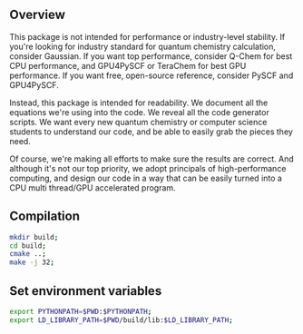 
Overview
--------
This package is not intended for performance or industry-level stability. If you're looking for industry standard for quantum chemistry calculation, consider Gaussian. If you want top performance, consider Q-Chem for best CPU performance, and GPU4PySCF or TeraChem for best GPU performance. If you want free, open-source reference, consider PySCF and GPU4PySCF.

Instead, this package is intended for readability. We document all the equations we're using into the code. We reveal all the code generator scripts. We want every new quantum chemistry or computer science students to understand our code, and be able to easily grab the pieces they need.

Of course, we're making all efforts to make sure the results are correct. And although it's not our top priority, we adopt principals of high-performance computing, and design our code in a way that can be easily turned into a CPU multi thread/GPU accelerated program.

Compilation
--------
```sh
mkdir build;
cd build;
cmake ..;
make -j 32;
```

Set environment variables
--------
```sh
export PYTHONPATH=$PWD:$PYTHONPATH;
export LD_LIBRARY_PATH=$PWD/build/lib:$LD_LIBRARY_PATH;
```
